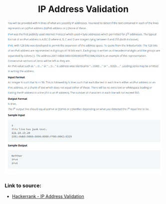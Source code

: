 <h1 align="center">IP Address Validation</h1>

![alt text](https://raw.githubusercontent.com/matthew01lokiet/Github-repos-images/main/Other/Regex/n7Z9WMpX_o.png)

### Link to source: 
- <a href="https://www.hackerrank.com/challenges/ip-address-validation/problem">Hackerrank - IP Address Validation</a>


